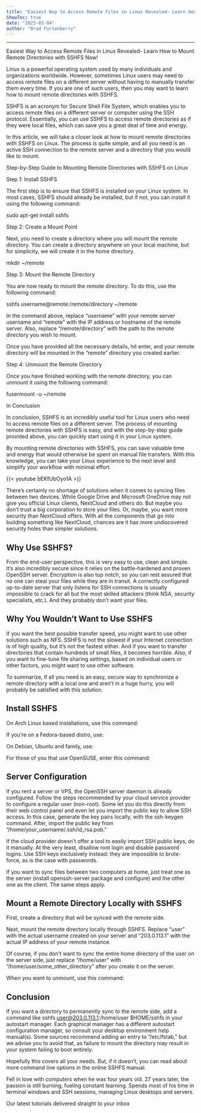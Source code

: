 ```yaml
---
title: "Easiest Way to Access Remote Files in Linux Revealed- Learn How to Mount Remote Directories with SSHFS Now!"
ShowToc: true 
date: "2023-03-04"
author: "Brad Fortenberry"
---
```

*****
Easiest Way to Access Remote Files in Linux Revealed- Learn How to Mount Remote Directories with SSHFS Now!

Linux is a powerful operating system used by many individuals and organizations worldwide. However, sometimes Linux users may need to access remote files on a different server without having to manually transfer them every time. If you are one of such users, then you may want to learn how to mount remote directories with SSHFS.

SSHFS is an acronym for Secure Shell File System, which enables you to access remote files on a different server or computer using the SSH protocol. Essentially, you can use SSHFS to access remote directories as if they were local files, which can save you a great deal of time and energy.

In this article, we will take a closer look at how to mount remote directories with SSHFS on Linux. The process is quite simple, and all you need is an active SSH connection to the remote server and a directory that you would like to mount.

Step-by-Step Guide to Mounting Remote Directories with SSHFS on Linux

Step 1: Install SSHFS

The first step is to ensure that SSHFS is installed on your Linux system. In most cases, SSHFS should already be installed, but if not, you can install it using the following command:

sudo apt-get install sshfs

Step 2: Create a Mount Point

Next, you need to create a directory where you will mount the remote directory. You can create a directory anywhere on your local machine, but for simplicity, we will create it in the home directory.

mkdir ~/remote

Step 3: Mount the Remote Directory

You are now ready to mount the remote directory. To do this, use the following command:

sshfs username@remote:/remote/directory ~/remote

In the command above, replace “username” with your remote server username and “remote” with the IP address or hostname of the remote server. Also, replace “/remote/directory” with the path to the remote directory you wish to mount.

Once you have provided all the necessary details, hit enter, and your remote directory will be mounted in the “remote” directory you created earlier.

Step 4: Unmount the Remote Directory

Once you have finished working with the remote directory, you can unmount it using the following command:

fusermount -u ~/remote

In Conclusion

In conclusion, SSHFS is an incredibly useful tool for Linux users who need to access remote files on a different server. The process of mounting remote directories with SSHFS is easy, and with the step-by-step guide provided above, you can quickly start using it in your Linux system.

By mounting remote directories with SSHFS, you can save valuable time and energy that would otherwise be spent on manual file transfers. With this knowledge, you can take your Linux experience to the next level and simplify your workflow with minimal effort.

{{< youtube bEKfUbOyo1A >}} 



There’s certainly no shortage of solutions when it comes to syncing files between two devices. While Google Drive and Microsoft OneDrive may not give you official Linux clients, NextCloud and others do. But maybe you don’t trust a big corporation to store your files. Or, maybe, you want more security than NextCloud offers. With all the components that go into building something like NextCloud, chances are it has more undiscovered security holes than simpler solutions.
 
## Why Use SSHFS?
 
From the end-user perspective, this is very easy to use, clean and simple. It’s also incredibly secure since it relies on the battle-hardened and proven OpenSSH server. Encryption is also top notch, so you can rest assured that no one can steal your files while they are in transit. A correctly configured up-to-date server that only listens for SSH connections is usually impossible to crack for all but the most skilled attackers (think NSA, security specialists, etc.). And they probably don’t want your files.
 
## Why You Wouldn’t Want to Use SSHFS
 
If you want the best possible transfer speed, you might want to use other solutions such as NFS. SSHFS is not the slowest if your Internet connection is of high quality, but it’s not the fastest either. And if you want to transfer directories that contain hundreds of small files, it becomes horrible. Also, if you want to fine-tune file sharing settings, based on individual users or other factors, you might want to use other software.
 
To summarize, if all you need is an easy, secure way to synchronize a remote directory with a local one and aren’t in a huge hurry, you will probably be satisfied with this solution.
 
## Install SSHFS
 
On Arch Linux based installations, use this command:
 
If you’re on a Fedora-based distro, use:
 
On Debian, Ubuntu and family, use:
 
For those of you that use OpenSUSE, enter this command:
 
## Server Configuration
 
If you rent a server or VPS, the OpenSSH server daemon is already configured. Follow the steps recommended by your cloud service provider to configure a regular user (non-root). Some let you do this directly from their web control panel and even let you import the public key to allow SSH access. In this case, generate the key pairs locally, with the ssh-keygen command. After, import the public key from “/home/your_username/.ssh/id_rsa.pub.”
 
If the cloud provider doesn’t offer a tool to easily import SSH public keys, do it manually. At the very least, disallow root login and disable password logins. Use SSH keys exclusively instead: they are impossible to brute-force, as is the case with passwords.
 
If you want to sync files between two computers at home, just treat one as the server (install openssh-server package and configure) and the other one as the client. The same steps apply.
 
## Mount a Remote Directory Locally with SSHFS
 
First, create a directory that will be synced with the remote side.
 
Next, mount the remote directory locally through SSHFS. Replace “user” with the actual username created on your server and “203.0.113.1” with the actual IP address of your remote instance.
 
Of course, if you don’t want to sync the entire home directory of the user on the server side, just replace “/home/user” with “/home/user/some_other_directory” after you create it on the server.
 
When you want to unmount, use this command:
 
## Conclusion
 
If you want a directory to permanently sync to the remote side, add a command like sshfs user@203.0.113.1:/home/user $HOME/sshfs in your autostart manager. Each graphical manager has a different autostart configuration manager, so consult your desktop environment help manual(s). Some sources recommend adding an entry to “/etc/fstab,” but we advise you to avoid that, as failure to mount the directory may result in your system failing to boot entirely.
 
Hopefully this covers all your needs. But, if it doesn’t, you can read about more command line options in the online SSHFS manual.
 
Fell in love with computers when he was four years old. 27 years later, the passion is still burning, fueling constant learning. Spends most of his time in terminal windows and SSH sessions, managing Linux desktops and servers.
 
Our latest tutorials delivered straight to your inbox




